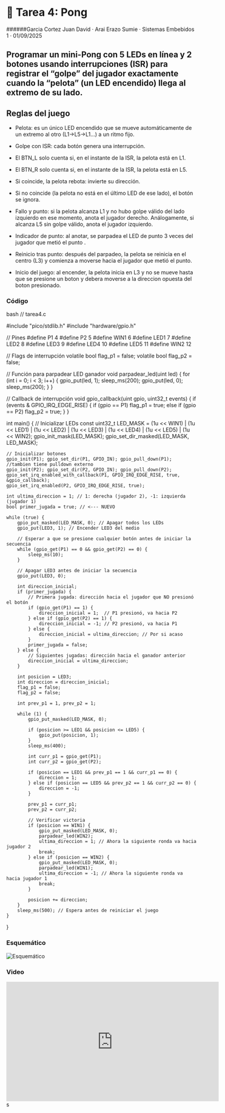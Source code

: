 # 🤖 Tarea 4: Pong
######Garcia Cortez Juan David · Arai Erazo Sumie ·  Sistemas Embebidos 1  ·  01/09/2025

## Programar un mini-Pong con 5 LEDs en línea y 2 botones usando interrupciones (ISR) para registrar el “golpe” del jugador exactamente cuando la “pelota” (un LED encendido) llega al extremo de su lado.

## Reglas del juego
* Pelota: es un único LED encendido que se mueve automáticamente de un extremo al otro (L1→L5→L1…) a un ritmo fijo.

* Golpe con ISR: cada botón genera una interrupción.

* El BTN_L solo cuenta si, en el instante de la ISR, la pelota está en L1.

* El BTN_R solo cuenta si, en el instante de la ISR, la pelota está en L5.

* Si coincide, la pelota rebota: invierte su dirección.

* Si no coincide (la pelota no está en el último LED de ese lado), el botón se ignora.

* Fallo y punto: si la pelota alcanza L1 y no hubo golpe válido del lado izquierdo en ese momento, anota el jugador derecho. Análogamente, si alcanza L5 sin golpe válido, anota el jugador izquierdo.

* Indicador de punto: al anotar, se parpadea el LED de punto 3 veces del jugador que metió el punto .

* Reinicio tras punto: después del parpadeo, la pelota se reinicia en el centro (L3) y comienza a moverse hacia el jugador que metió el punto.

* Inicio del juego: al encender, la pelota inicia en L3 y no se mueve hasta que se presione un boton y debera moverse a la direccion opuesta del boton presionado.
### Código
bash
// tarea4.c

#include "pico/stdlib.h"
#include "hardware/gpio.h"

// Pines
#define P1 4
#define P2 5
#define WIN1 6
#define LED1 7
#define LED2 8
#define LED3 9
#define LED4 10
#define LED5 11
#define WIN2 12

// Flags de interrupción
volatile bool flag_p1 = false;
volatile bool flag_p2 = false;

// Función para parpadear LED ganador
void parpadear_led(uint led) {
    for (int i = 0; i < 3; i++) {
        gpio_put(led, 1);
        sleep_ms(200);
        gpio_put(led, 0);
        sleep_ms(200);
    }
}

// Callback de interrupción
void gpio_callback(uint gpio, uint32_t events) {
    if (events & GPIO_IRQ_EDGE_RISE) {
        if (gpio == P1) flag_p1 = true;
        else if (gpio == P2) flag_p2 = true;
    }
}

int main() {
    // Inicializar LEDs
    const uint32_t LED_MASK = (1u << WIN1) | (1u << LED1) | (1u << LED2) | (1u << LED3) |
                               (1u << LED4) | (1u << LED5) | (1u << WIN2);
    gpio_init_mask(LED_MASK);
    gpio_set_dir_masked(LED_MASK, LED_MASK);

    // Inicializar botones
    gpio_init(P1); gpio_set_dir(P1, GPIO_IN); gpio_pull_down(P1); //tambien tiene pulldown externo
    gpio_init(P2); gpio_set_dir(P2, GPIO_IN); gpio_pull_down(P2);
    gpio_set_irq_enabled_with_callback(P1, GPIO_IRQ_EDGE_RISE, true, &gpio_callback);
    gpio_set_irq_enabled(P2, GPIO_IRQ_EDGE_RISE, true);

    int ultima_direccion = 1; // 1: derecha (jugador 2), -1: izquierda (jugador 1)
    bool primer_jugada = true; // <--- NUEVO

    while (true) {
        gpio_put_masked(LED_MASK, 0); // Apagar todos los LEDs
        gpio_put(LED3, 1); // Encender LED3 del medio

        // Esperar a que se presione cualquier botón antes de iniciar la secuencia
        while (gpio_get(P1) == 0 && gpio_get(P2) == 0) {
            sleep_ms(10);
        }

        // Apagar LED3 antes de iniciar la secuencia
        gpio_put(LED3, 0);

        int direccion_inicial;
        if (primer_jugada) {
            // Primera jugada: dirección hacia el jugador que NO presionó el botón
            if (gpio_get(P1) == 1) {
                direccion_inicial = 1;  // P1 presionó, va hacia P2
            } else if (gpio_get(P2) == 1) {
                direccion_inicial = -1; // P2 presionó, va hacia P1
            } else {
                direccion_inicial = ultima_direccion; // Por si acaso
            }
            primer_jugada = false;
        } else {
            // Siguientes jugadas: dirección hacia el ganador anterior
            direccion_inicial = ultima_direccion;
        }

        int posicion = LED3;
        int direccion = direccion_inicial;
        flag_p1 = false;
        flag_p2 = false;

        int prev_p1 = 1, prev_p2 = 1;

        while (1) {
            gpio_put_masked(LED_MASK, 0);

            if (posicion >= LED1 && posicion <= LED5) {
                gpio_put(posicion, 1);
            }
            sleep_ms(400);

            int curr_p1 = gpio_get(P1);
            int curr_p2 = gpio_get(P2);

            if (posicion == LED1 && prev_p1 == 1 && curr_p1 == 0) {
                direccion = 1;
            } else if (posicion == LED5 && prev_p2 == 1 && curr_p2 == 0) {
                direccion = -1;
            }

            prev_p1 = curr_p1;
            prev_p2 = curr_p2;

            // Verificar victoria
            if (posicion == WIN1) {
                gpio_put_masked(LED_MASK, 0);
                parpadear_led(WIN2);
                ultima_direccion = 1; // Ahora la siguiente ronda va hacia jugador 2
                break;
            } else if (posicion == WIN2) {
                gpio_put_masked(LED_MASK, 0);
                parpadear_led(WIN1);
                ultima_direccion = -1; // Ahora la siguiente ronda va hacia jugador 1
                break;
            }

            posicion += direccion;
        }
        sleep_ms(500); // Espera antes de reiniciar el juego
    }
}


### Esquemático
![Esquemático](imgs/TAREA4.jpeg)

### Video
<iframe width="560" height="315" src="https://www.youtube.com/embed/jyWKDoAtEeA" frameborder="0" allowfullscreen></iframe>s